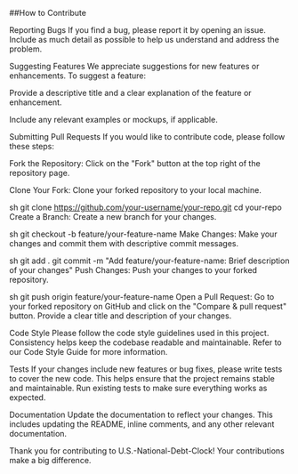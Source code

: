 
##How to Contribute

Reporting Bugs
If you find a bug, please report it by opening an issue. Include as much detail as possible to help us understand and address the problem.

Suggesting Features
We appreciate suggestions for new features or enhancements. To suggest a feature:

Provide a descriptive title and a clear explanation of the feature or enhancement.

Include any relevant examples or mockups, if applicable.

Submitting Pull Requests
If you would like to contribute code, please follow these steps:

Fork the Repository: Click on the "Fork" button at the top right of the repository page.

Clone Your Fork: Clone your forked repository to your local machine.

sh
git clone https://github.com/your-username/your-repo.git
cd your-repo
Create a Branch: Create a new branch for your changes.

sh
git checkout -b feature/your-feature-name
Make Changes: Make your changes and commit them with descriptive commit messages.

sh
git add .
git commit -m "Add feature/your-feature-name: Brief description of your changes"
Push Changes: Push your changes to your forked repository.

sh
git push origin feature/your-feature-name
Open a Pull Request: Go to your forked repository on GitHub and click on the "Compare & pull request" button. Provide a clear title and description of your changes.

Code Style
Please follow the code style guidelines used in this project. Consistency helps keep the codebase readable and maintainable. Refer to our Code Style Guide for more information.

Tests
If your changes include new features or bug fixes, please write tests to cover the new code. This helps ensure that the project remains stable and maintainable. Run existing tests to make sure everything works as expected.

Documentation
Update the documentation to reflect your changes. This includes updating the README, inline comments, and any other relevant documentation.

Thank you for contributing to U.S.-National-Debt-Clock! Your contributions make a big difference.
